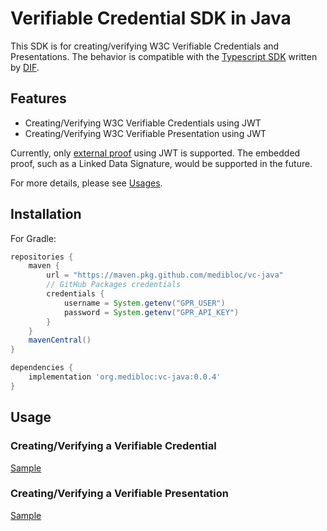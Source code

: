 # Verifiable Credential SDK in Java 

This SDK is for creating/verifying W3C Verifiable Credentials and Presentations.
The behavior is compatible with the [Typescript SDK](https://github.com/decentralized-identity/did-jwt-vc) written by [DIF](https://identity.foundation).

## Features

- Creating/Verifying W3C Verifiable Credentials using JWT
- Creating/Verifying W3C Verifiable Presentation using JWT

Currently, only [external proof](https://www.w3.org/TR/vc-data-model/#proofs-signatures) using JWT is supported.
The embedded proof, such as a Linked Data Signature, would be supported in the future.

For more details, please see [Usages](#usage).

## Installation

For Gradle:
```gradle
repositories {
    maven {
        url = "https://maven.pkg.github.com/medibloc/vc-java"
        // GitHub Packages credentials
        credentials {
            username = System.getenv("GPR_USER")
            password = System.getenv("GPR_API_KEY")
        }
    }
    mavenCentral()
}

dependencies {
    implementation 'org.medibloc:vc-java:0.0.4'
}
```

## Usage

### Creating/Verifying a Verifiable Credential

[Sample](src/test/java/org/medibloc/vc/verifiable/jwt/JwtVerifiableCredentialTest.java)

### Creating/Verifying a Verifiable Presentation

[Sample](src/test/java/org/medibloc/vc/verifiable/jwt/JwtVerifiablePresentationTest.java)
